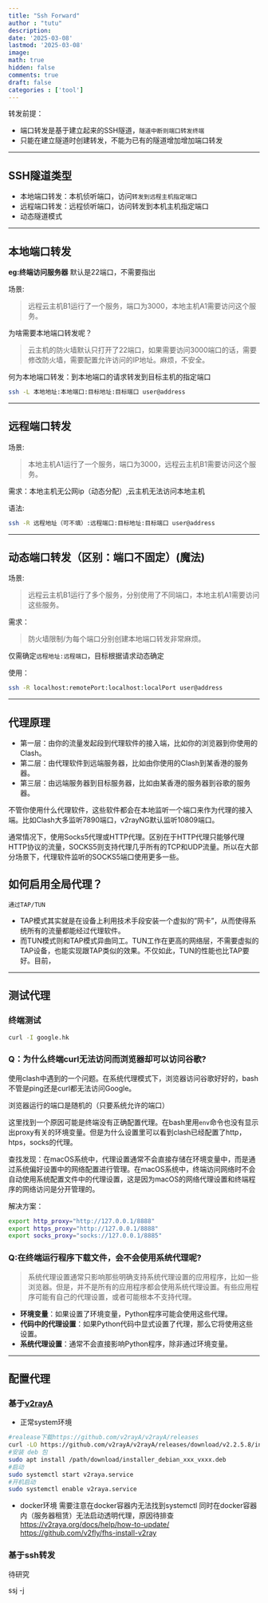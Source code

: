 ```yaml
---
title: "Ssh Forward"
author : "tutu"
description:
date: '2025-03-08'
lastmod: '2025-03-08'
image:
math: true
hidden: false
comments: true
draft: false
categories : ['tool']
---
```


转发前提：
- 端口转发是基于建立起来的SSH隧道，`隧道中断则端口转发终端`
- 只能在建立隧道时创建转发，不能为已有的隧道增加增加端口转发

---
## SSH隧道类型

- 本地端口转发：本机侦听端口，访问`转发到远程主机指定端口`
- 远程端口转发：远程侦听端口，访问转发到本机主机指定端口
- 动态隧道模式
---
## 本地端口转发

**eg:终端访问服务器**
默认是22端口，不需要指出

场景:
> 远程云主机B1运行了一个服务，端口为3000，本地主机A1需要访问这个服务。

为啥需要本地端口转发呢？

> 云主机的防火墙默认只打开了22端口，如果需要访问3000端口的话，需要修改防火墙，需要配置允许访问的IP地址。麻烦，不安全。

何为本地端口转发：到本地端口的请求转发到目标主机的指定端口

```bash
ssh -L 本地地址:本地端口:目标地址:目标端口 user@address
```

---
## 远程端口转发

场景:
> 本地主机A1运行了一个服务，端口为3000，远程云主机B1需要访问这个服务。

需求：本地主机无公网ip（动态分配）,云主机无法访问本地主机

语法:
```bash
ssh -R 远程地址（可不填）:远程端口:目标地址:目标端口 user@address
```

---
## 动态端口转发（区别：端口不固定）(魔法)

场景:
> 远程云主机B1运行了多个服务，分别使用了不同端口，本地主机A1需要访问这些服务。

需求：
> 防火墙限制/为每个端口分别创建本地端口转发非常麻烦。

仅需确定`远程地址:远程端口`，目标根据请求动态确定

使用：
```bash
ssh -R localhost:remotePort:localhost:localPort user@address
```


---
## 代理原理

- 第一层：由你的流量发起段到代理软件的接入端，比如你的浏览器到你使用的Clash。
- 第二层：由代理软件到远端服务器，比如由你使用的Clash到某香港的服务器。
- 第三层：由远端服务器到目标服务器，比如由某香港的服务器到谷歌的服务器。

不管你使用什么代理软件，这些软件都会在本地监听一个端口来作为代理的接入端。比如Clash大多监听7890端口，v2rayNG默认监听10809端口。

通常情况下，使用Socks5代理或HTTP代理。区别在于HTTP代理只能够代理HTTP协议的流量，SOCKS5则支持代理几乎所有的TCP和UDP流量。所以在大部分场景下，代理软件监听的SOCKS5端口使用更多一些。

## 如何启用全局代理？

`通过TAP/TUN`

- TAP模式其实就是在设备上利用技术手段安装一个虚拟的”网卡”，从而使得系统所有的流量都能经过代理软件。
- 而TUN模式则和TAP模式异曲同工。TUN工作在更高的网络层，不需要虚拟的TAP设备，也能实现跟TAP类似的效果。不仅如此，TUN的性能也比TAP要好。目前，



---
## 测试代理

### 终端测试

```bash
curl -I google.hk
```
### Q：为什么终端curl无法访问而浏览器却可以访问谷歌?

使用clash中遇到的一个问题。在系统代理模式下，浏览器访问谷歌好好的，bash不管是ping还是curl都无法访问Google。

浏览器运行的端口是随机的（只要系统允许的端口）

这里找到一个原因可能是终端没有正确配置代理。在bash里用`env`命令也没有显示出proxy有关的环境变量。但是为什么设置里可以看到clash已经配置了http，htps，socks的代理。

查找发现：在macOS系统中，代理设置通常不会直接存储在环境变量中，而是通过系统偏好设置中的网络配置进行管理。在macOS系统中，终端访问网络时不会自动使用系统配置文件中的代理设置，这是因为macOS的网络代理设置和终端程序的网络访问是分开管理的。

解决方案：
```bash
export http_proxy="http://127.0.0.1/8888"
export https_proxy="http://127.0.0.1/8888"
export socks_proxy="socks://127.0.0.1/8885"
```

### Q:在终端运行程序下载文件，会不会使用系统代理呢?

>系统代理设置通常只影响那些明确支持系统代理设置的应用程序，比如一些浏览器。但是，并不是所有的应用程序都会使用系统代理设置。有些应用程序可能有自己的代理设置，或者可能根本不支持代理。

- **环境变量**：如果设置了环境变量，Python程序可能会使用这些代理。
- **代码中的代理设置**：如果Python代码中显式设置了代理，那么它将使用这些设置。
- **系统代理设置**：通常不会直接影响Python程序，除非通过环境变量。

---

## 配置代理
### 基于[v2rayA](https://v2raya.org/)
- 正常system环境
```bash
#realease下载https://github.com/v2rayA/v2rayA/releases
curl -LO https://github.com/v2rayA/v2rayA/releases/download/v2.2.5.8/installer_debian_x64_2.2.5.8.deb
#安装 deb 包
sudo apt install /path/download/installer_debian_xxx_vxxx.deb
#启动
sudo systemctl start v2raya.service
#开机启动
sudo systemctl enable v2raya.service
```
- docker环境
需要注意在docker容器内无法找到systemctl
同时在docker容器内（服务器租赁）无法启动透明代理，原因待排查
https://v2raya.org/docs/help/how-to-update/
https://github.com/v2fly/fhs-install-v2ray
### 基于ssh转发

待研究

ssj -j